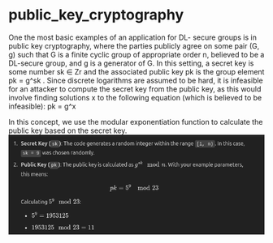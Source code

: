 # public_key_cryptography

One the most basic examples of an application for DL-
secure groups is in public key cryptography, where the parties publicly agree on some pair
(G, g) such that G is a finite cyclic group of appropriate order n, believed to be a DL-secure
group, and g is a generator of G.
In this setting, a secret key is some number sk ∈ Zr and the associated public key pk is the
group element pk = g^sk . Since discrete logarithms are assumed to be hard, it is infeasible for an
attacker to compute the secret key from the public key, as this would involve finding solutions
x to the following equation (which is believed to be infeasible):
pk = g^x

In this concept, we use the modular exponentiation function to calculate the public key based on the secret key.
![alt text](image.png)